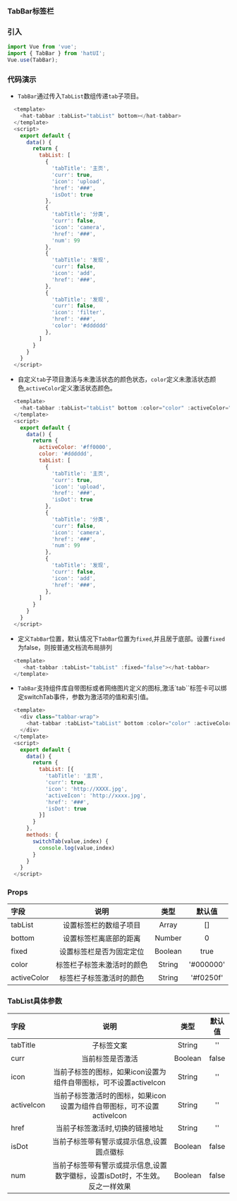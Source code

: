 ### TabBar标签栏

### 引入

```js
import Vue from 'vue';
import { TabBar } from 'hatUI';
Vue.use(TabBar);
```

### 代码演示

- `TabBar`通过传入`TabList`数组传递`tab`子项目。

```js
  <template>
    <hat-tabbar :tabList="tabList" bottom></hat-tabbar>
  </template>
  <script>
    export default {
      data() {
        return {
          tabList: [
            {
              'tabTitle': '主页',
              'curr': true,
              'icon': 'upload',
              'href': '###',
              'isDot': true
            },
            {
              'tabTitle': '分类',
              'curr': false,
              'icon': 'camera',
              'href': '###',
              'num': 99
            },
            {
              'tabTitle': '发现',
              'curr': false,
              'icon': 'add',
              'href': '###',
            },
            {
              'tabTitle': '发现',
              'curr': false,
              'icon': 'filter',
              'href': '###',
              'color': '#dddddd'
            },
          ]
        }
      }
    }
  </script>
```
- 自定义`tab`子项目激活与未激活状态的颜色状态，`color`定义未激活状态颜色,`activeColor`定义激活状态颜色。

```js
  <template>
    <hat-tabbar :tabList="tabList" bottom :color="color" :activeColor="activeColor"></hat-tabbar>
  </template>
  <script>
    export default {
      data() {
        return {
          activeColor: '#ff0000',
          color: '#dddddd',
          tabList: [
            {
              'tabTitle': '主页',
              'curr': true,
              'icon': 'upload',
              'href': '###',
              'isDot': true
            },
            {
              'tabTitle': '分类',
              'curr': false,
              'icon': 'camera',
              'href': '###',
              'num': 99
            },
            {
              'tabTitle': '发现',
              'curr': false,
              'icon': 'add',
              'href': '###',
            },
          ]
        }
      }
    }
  </script>
```
- 定义`TabBar`位置，默认情况下`TabBar`位置为`fixed`,并且居于底部。设置`fixed`为false，则按普通文档流布局排列
```js
  <template>
     <hat-tabbar :tabList="tabList" :fixed="false"></hat-tabbar>
  </template>
```
- `TabBar`支持组件库自带图标或者网络图片定义的图标,激活`tab``标签卡可以绑定switchTab事件，参数为激活项的值和索引值。

```js
  <template>
    <div class="tabbar-wrap">
      <hat-tabbar :tabList="tabList" bottom :color="color" :activeColor="activeColor" @switchTab="switchTab"></hat-tabbar>
    </div>
  </template>
  <script>
    export default {
      data() {
        return {
          tabList: [{
            'tabTitle': '主页',
            'curr': true,
            'icon': 'http://XXXX.jpg',
            'activeIcon': 'http://xxxx.jpg',
            'href': '###',
            'isDot': true
          }]
        }
      },
      methods: {
        switchTab(value,index) {
          console.log(value,index)
        }
      }
    }
  </script>
```

### Props

| 字段    | 说明    | 类型 |默认值|
| :------------- |:-------------:| :-----:|:-------:|
| tabList  | 设置标签栏的数组子项目| Array |[]|
| bottom  | 设置标签栏离底部的距离   |  Number |0| 
| fixed  | 设置标签栏是否为固定定位   |  Boolean |true| 
| color  | 标签栏子标签未激活时的颜色 |  String |'#000000'| 
| activeColor  | 标签栏子标签激活时的颜色  |  String |'#f0250f'| 


### TabList具体参数
| 字段    | 说明    | 类型 |默认值|
| :------------- |:-------------:| :-----:|:-------:|
| tabTitle  | 子标签文案| String |''|
| curr  | 当前标签是否激活   |  Boolean | false| 
| icon  | 当前子标签的图标，如果icon设置为组件自带图标，可不设置activeIcon   |  String | ''| 
| activeIcon  | 当前子标签激活时的图标，如果icon设置为组件自带图标，可不设置activeIcon   |  String | ''| 
| href  | 当前子标签激活时,切换的链接地址 |  String | ''| 
| isDot  | 当前子标签带有警示或提示信息,设置圆点徽标 |  Boolean | false| 
| num  | 当前子标签带有警示或提示信息,设置数字徽标，设置isDot时，不生效。反之一样效果 |  Boolean | false| 

<ClientOnly>
  <demo componentName="tabbar" />
</ClientOnly>

